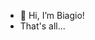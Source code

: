 - 👋 Hi, I’m Biagio!
- That's all...

<!---
BiagioCaracciolo-FEM/BiagioCaracciolo-FEM is a ✨ special ✨ repository because its `README.md` (this file) appears on your GitHub profile.
You can click the Preview link to take a look at your changes.
--->
